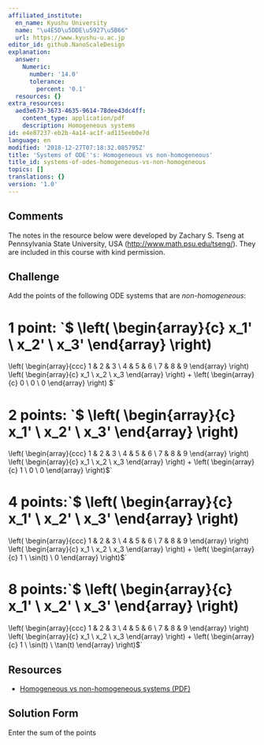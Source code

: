 ```yaml
---
affiliated_institute:
  en_name: Kyushu University
  name: "\u4E5D\u5DDE\u5927\u5B66"
  url: https://www.kyushu-u.ac.jp
editor_id: github.NanoScaleDesign
explanation:
  answer:
    Numeric:
      number: '14.0'
      tolerance:
        percent: '0.1'
  resources: {}
extra_resources:
  aed3e673-3673-4635-9614-78dee43dc4ff:
    content_type: application/pdf
    description: Homogeneous systems
id: e4e87237-eb2b-4a14-ac1f-ad115eeb0e7d
language: en
modified: '2018-12-27T07:18:32.085795Z'
title: 'Systems of ODE''s: Homogeneous vs non-homogeneous'
title_id: systems-of-odes-homogeneous-vs-non-homogeneous
topics: []
translations: {}
version: '1.0'
---
```


## Comments
The notes in the resource below were developed by Zachary S. Tseng at Pennsylvania State University, USA (http://www.math.psu.edu/tseng/). They are included in this course with kind permission.

## Challenge
Add the points of the following ODE systems that are *non-homogeneous*:

1 point: `$
\left(
    \begin{array}{c}
        x_1' \\
        x_2' \\
        x_3'
    \end{array}
\right)
=
\left(
    \begin{array}{ccc}
        1 & 2 & 3 \\
        4 & 5 & 6 \\
        7 & 8 & 9
    \end{array}
\right)
\left(
    \begin{array}{c}
        x_1 \\
        x_2 \\
        x_3
    \end{array}
\right)
+
\left(
    \begin{array}{c}
        0 \\
        0 \\
        0
    \end{array}
\right)
$`

2 points: `$
\left(
    \begin{array}{c}
        x_1' \\
        x_2' \\
        x_3'
    \end{array}
\right)
=
\left(
    \begin{array}{ccc}
        1 & 2 & 3 \\
        4 & 5 & 6 \\
        7 & 8 & 9
    \end{array}
\right)
\left(
    \begin{array}{c}
        x_1 \\
        x_2 \\
        x_3
    \end{array}
\right)
+
\left(
    \begin{array}{c}
        1 \\
        0 \\
        0
    \end{array}
\right)$`

4 points:`$
\left(
    \begin{array}{c}
        x_1' \\
        x_2' \\
        x_3'
    \end{array}
\right)
=
\left(
    \begin{array}{ccc}
        1 & 2 & 3 \\
        4 & 5 & 6 \\
        7 & 8 & 9
    \end{array}
\right)
\left(
    \begin{array}{c}
        x_1 \\
        x_2 \\
        x_3
    \end{array}
\right)
+
\left(
    \begin{array}{c}
        1 \\
        \sin(t) \\
        0
    \end{array}
\right)$`

8 points:`$
\left(
    \begin{array}{c}
        x_1' \\
        x_2' \\
        x_3'
    \end{array}
\right)
=
\left(
    \begin{array}{ccc}
        1 & 2 & 3 \\
        4 & 5 & 6 \\
        7 & 8 & 9
    \end{array}
\right)
\left(
    \begin{array}{c}
        x_1 \\
        x_2 \\
        x_3
    \end{array}
\right)
+
\left(
    \begin{array}{c}
        1 \\
        \sin(t) \\
        \tan(t)
    \end{array}
\right)$`


## Resources
- [Homogeneous vs non-homogeneous systems (PDF)](/api/v0/teachers/github.NanoScaleDesign/resources/public/aed3e673-3673-4635-9614-78dee43dc4ff.pdf/aed3e673-3673-4635-9614-78dee43dc4ff.pdf)


## Solution Form

Enter the sum of the points 
